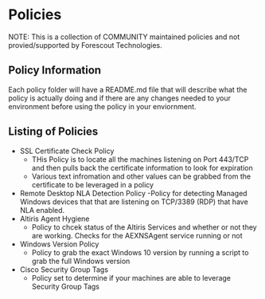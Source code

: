 # Policies

NOTE: This is a collection of COMMUNITY maintained policies and not provied/supported by Forescout Technologies.

## Policy Information
Each policy folder will have a README.md file that will describe what the policy is actually doing and if there are any changes needed to your environment before using the policy in your enviornment.

## Listing of Policies
- SSL Certificate Check Policy
    - THis Policy is to locate all the machines listening on Port 443/TCP and then pulls back the certificate information to look for expiration
    - Various text infromation and other values can be grabbed from the certificate to be leveraged in a policy
- Remote Desktop NLA Detection Policy
    -Policy for detecting Managed Windows devices that that are listening on TCP/3389 (RDP) that have NLA enabled.
- Altiris Agent Hygiene
    - Policy to chcek status of the Altiris Services and whether or not they are working. Checks for the AEXNSAgent service running or not
- Windows Version Policy
    - Policy to grab the exact Windows 10 version by running a script to grab the full Windows version
- Cisco Security Group Tags
    - Policy set to determine if your machines are able to leverage Security Group Tags
